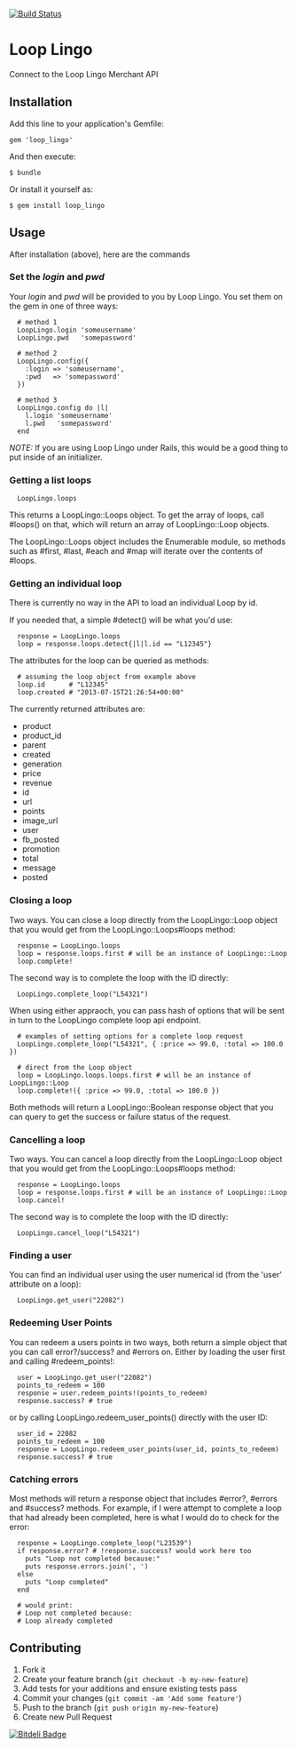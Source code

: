 [![Build Status](https://travis-ci.org/deseretbook/loop_lingo.png?branch=master)](https://travis-ci.org/deseretbook/loop_lingo)

# Loop Lingo

Connect to the Loop Lingo Merchant API

## Installation

Add this line to your application's Gemfile:

    gem 'loop_lingo'

And then execute:

    $ bundle

Or install it yourself as:

    $ gem install loop_lingo

## Usage

After installation (above), here are the commands

### Set the _login_ and _pwd_

Your *login* and *pwd* will be provided to you by Loop Lingo.  You set them on
the gem in one of three ways:

```
  # method 1
  LoopLingo.login 'someusername'
  LoopLingo.pwd   'somepassword'

  # method 2
  LoopLingo.config({
    :login => 'someusername',
    :pwd   => 'somepassword'
  })

  # method 3
  LoopLingo.config do |l|
    l.login 'someusername'
    l.pwd   'somepassword'
  end
```

*NOTE:* If you are using Loop Lingo under Rails, this would be a good thing to
put inside of an initializer.

### Getting a list loops

```
  LoopLingo.loops
```

This returns a LoopLingo::Loops object. To get the array of loops,
call #loops() on that, which will return an array of LoopLingo::Loop objects.

The LoopLingo::Loops object includes the Enumerable module, so methods such
as #first, #last, #each and #map will iterate over the contents of #loops.

### Getting an individual loop

There is currently no way in the API to load an individual Loop by id.

If you needed that, a simple #detect() will be what you'd use:

```
  response = LoopLingo.loops
  loop = response.loops.detect{|l|l.id == "L12345"}
```

The attributes for the loop can be queried as methods:

```
  # assuming the loop object from example above
  loop.id      # "L12345"
  loop.created # "2013-07-15T21:26:54+00:00"
```

The currently returned attributes are:

  * product
  * product_id
  * parent
  * created
  * generation
  * price
  * revenue
  * id
  * url
  * points
  * image_url
  * user
  * fb_posted
  * promotion
  * total
  * message
  * posted

### Closing a loop

Two ways.  You can close a loop directly from the LoopLingo::Loop object that
you would get from the LoopLingo::Loops#loops method:

```
  response = LoopLingo.loops
  loop = response.loops.first # will be an instance of LoopLingo::Loop
  loop.complete!
```

The second way is to complete the loop with the ID directly:

```
  LoopLingo.complete_loop("L54321")
```

When using either appraoch, you can pass hash of options that will be sent in
turn to the LoopLingo complete loop api endpoint.

```
  # examples of setting options for a complete loop request
  LoopLingo.complete_loop("L54321", { :price => 99.0, :total => 100.0 })

  # direct from the Loop object
  loop = LoopLingo.loops.loops.first # will be an instance of LoopLingo::Loop
  loop.complete!({ :price => 99.0, :total => 100.0 })
```

Both methods will return a LoopLingo::Boolean response object that you can
query to get the success or failure status of the request.

### Cancelling a loop

Two ways.  You can cancel a loop directly from the LoopLingo::Loop object that
you would get from the LoopLingo::Loops#loops method:

```
  response = LoopLingo.loops
  loop = response.loops.first # will be an instance of LoopLingo::Loop
  loop.cancel!
```

The second way is to complete the loop with the ID directly:

```
  LoopLingo.cancel_loop("L54321")
```

### Finding a user

You can find an individual user using the user numerical id (from the 'user'
attribute on a loop):

```
  LoopLingo.get_user("22082")
```

### Redeeming User Points

You can redeem a users points in two ways, both return a simple object that
you can call error?/success? and #errors on. Either by loading the user first
and calling #redeem_points!:

```
  user = LoopLingo.get_user("22082")
  points_to_redeem = 100
  response = user.redeem_points!(points_to_redeem)
  response.success? # true
```

or by calling LoopLingo.redeem_user_points() directly with the user ID:

```
  user_id = 22082
  points_to_redeem = 100
  response = LoopLingo.redeem_user_points(user_id, points_to_redeem)
  response.success? # true
```

### Catching errors

Most methods will return a response object that includes #error?, #errors
and #success? methods.  For example, if I were attempt to complete a loop that
had already been completed, here is what I would do to check for the error:

```
  response = LoopLingo.complete_loop("L23539")
  if response.error? # !response.success? would work here too
    puts "Loop not completed because:"
    puts response.errors.join(', ')
  else
    puts "Loop completed"
  end

  # would print:
  # Loop not completed because:
  # Loop already completed
```

## Contributing

1. Fork it
2. Create your feature branch (`git checkout -b my-new-feature`)
3. Add tests for your additions and ensure existing tests pass
4. Commit your changes (`git commit -am 'Add some feature'`)
5. Push to the branch (`git push origin my-new-feature`)
6. Create new Pull Request


[![Bitdeli Badge](https://d2weczhvl823v0.cloudfront.net/deseretbook/loop_lingo/trend.png)](https://bitdeli.com/free "Bitdeli Badge")


